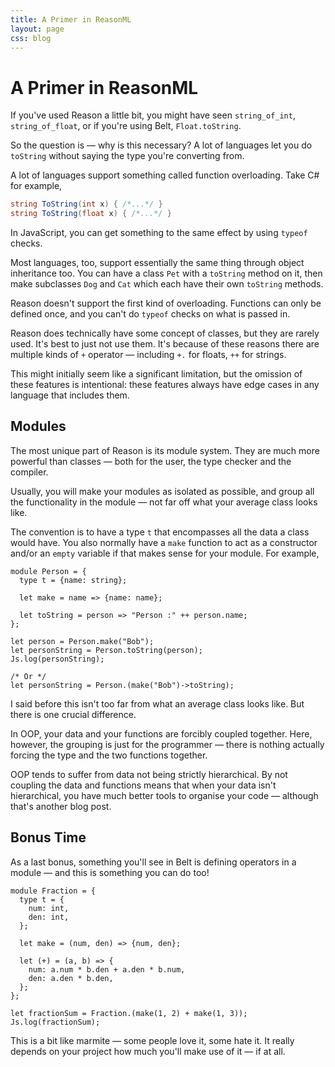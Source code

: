 ```yaml
---
title: A Primer in ReasonML
layout: page
css: blog
---
```


# A Primer in ReasonML

If you've used Reason a little bit, you might have seen `string_of_int`, `string_of_float`, or if you're using Belt, `Float.toString`.

So the question is &mdash; why is this necessary? A lot of languages let you do `toString` without saying the type you're converting from.

A lot of languages support something called function overloading. Take C# for example,

```c#
string ToString(int x) { /*...*/ }
string ToString(float x) { /*...*/ }
```

In JavaScript, you can get something to the same effect by using `typeof` checks.

Most languages, too, support essentially the same thing through object inheritance too. You can have a class `Pet` with a `toString` method on it, then make subclasses `Dog` and `Cat` which each have their own `toString` methods.

Reason doesn't support the first kind of overloading. Functions can only be defined once, and you can't do `typeof` checks on what is passed in.

Reason does technically have some concept of classes, but they are rarely used. It's best to just not use them.
It's because of these reasons there are multiple kinds of `+` operator &mdash; including `+.` for floats, `++` for strings.

This might initially seem like a significant limitation, but the omission of these features is intentional: these features always have edge cases in any language that includes them.

## Modules

The most unique part of Reason is its module system. They are much more powerful than classes &mdash; both for the user, the type checker and the compiler.

Usually, you will make your modules as isolated as possible, and group all the functionality in the module &mdash; not far off what your average class looks like.

The convention is to have a type `t` that encompasses all the data a class would have. You also normally have a `make` function to act as a constructor and/or an `empty` variable if that makes sense for your module. For example,

```reasonml
module Person = {
  type t = {name: string};

  let make = name => {name: name};

  let toString = person => "Person :" ++ person.name;
};

let person = Person.make("Bob");
let personString = Person.toString(person);
Js.log(personString);

/* Or */
let personString = Person.(make("Bob")->toString);
```

I said before this isn't too far from what an average class looks like. But there is one crucial difference.

In OOP, your data and your functions are forcibly coupled together. Here, however, the grouping is just for the programmer &mdash; there is nothing actually forcing the type and the two functions together.

OOP tends to suffer from data not being strictly hierarchical. By not coupling the data and functions means that when your data isn't hierarchical, you have much better tools to organise your code &mdash; although that's another blog post.

## Bonus Time

As a last bonus, something you'll see in Belt is defining operators in a module &mdash; and this is something you can do too!

```reasonml
module Fraction = {
  type t = {
    num: int,
    den: int,
  };

  let make = (num, den) => {num, den};

  let (+) = (a, b) => {
    num: a.num * b.den + a.den * b.num,
    den: a.den * b.den,
  };
};

let fractionSum = Fraction.(make(1, 2) + make(1, 3));
Js.log(fractionSum);
```

This is a bit like marmite &mdash; some people love it, some hate it. It really depends on your project how much you'll make use of it &mdash; if at all.
